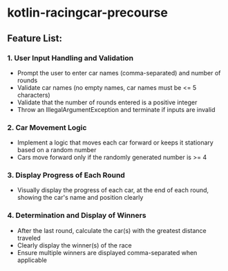 # kotlin-racingcar-precourse
## Feature List:
### 1. User Input Handling and Validation
- Prompt the user to enter car names (comma-separated) and number of rounds
- Validate car names (no empty names, car names must be <= 5 characters)
- Validate that the number of rounds entered is a positive integer
- Throw an IllegalArgumentException and terminate if inputs are invalid
### 2. Car Movement Logic
- Implement a logic that moves each car forward or keeps it stationary based on a random number
- Cars move forward only if the randomly generated number is >= 4
### 3. Display Progress of Each Round
- Visually display the progress of each car, at the end of each round, showing the car's name and position clearly
### 4. Determination and Display of Winners
- After the last round, calculate the car(s) with the greatest distance traveled
- Clearly display the winner(s) of the race
- Ensure multiple winners are displayed comma-separated when applicable